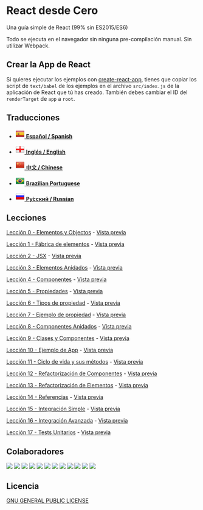 # React desde Cero

Una guía simple de React (99% sin ES2015/ES6)

Todo se ejecuta en el navegador sin ninguna pre-compilación manual.
Sin utilizar Webpack.

## Crear la App de React

Si quieres ejecutar los ejemplos con [create-react-app](https://github.com/facebook/create-react-app), tienes que copiar los script de `text/babel` de los ejemplos en el archivo `src/index.js` de la aplicación de React que tú has creado. También debes cambiar el ID del `renderTarget` de `app` a `root`.

## Traducciones

- [![Spain](https://raw.githubusercontent.com/gosquared/flags/master/flags/flags/shiny/24/Spain.png) **Español / Spanish**](https://github.com/sejas/react-desde-cero)

- [![inglés](https://raw.githubusercontent.com/gosquared/flags/master/flags/flags/shiny/24/England.png) **Inglés / English**](https://github.com/kay-is/react-from-zero)

- [![china](https://raw.githubusercontent.com/gosquared/flags/master/flags/flags/shiny/24/China.png) **中文 / Chinese**](https://github.com/chinanf-boy/react-from-zero)

- [![brazil](https://raw.githubusercontent.com/gosquared/flags/master/flags/flags/shiny/24/Brazil.png) **Brazilian Portuguese**](https://github.com/andre-motta/react-from-zero)

- [![Russia](https://raw.githubusercontent.com/gosquared/flags/master/flags/flags/shiny/24/Russia.png) **Ру́сский / Russian**](https://github.com/lex111/react-from-zero)

## Lecciones

[Lección 0 - Elementos y Objectos](https://github.com/sejas/react-desde-cero/blob/master/00-object-elements.html) -
[Vista previa](https://cdn.rawgit.com/sejas/react-desde-cero/master/00-object-elements.html)

[Lección 1 - Fábrica de elementos](https://github.com/sejas/react-desde-cero/blob/master/01-element-factory.html) -
[Vista previa](https://cdn.rawgit.com/sejas/react-desde-cero/master/01-element-factory.html)

[Lección 2 - JSX](https://github.com/sejas/react-desde-cero/blob/master/02-jsx.html) -
[Vista previa](https://cdn.rawgit.com/sejas/react-desde-cero/master/02-jsx.html)

[Lección 3 - Elementos Anidados](https://github.com/sejas/react-desde-cero/blob/master/03-nested-elements.html) -
[Vista previa](https://cdn.rawgit.com/sejas/react-desde-cero/master/03-nested-elements.html)

[Lección 4 - Componentes](https://github.com/sejas/react-desde-cero/blob/master/04-components.html) -
[Vista previa](https://cdn.rawgit.com/sejas/react-desde-cero/master/04-components.html)

[Lección 5 - Propiedades](https://github.com/sejas/react-desde-cero/blob/master/05-properties.html) -
[Vista previa](https://cdn.rawgit.com/sejas/react-desde-cero/master/05-properties.html)

[Lección 6 - Tipos de propiedad](https://github.com/sejas/react-desde-cero/blob/master/06-property-types.html) -
[Vista previa](https://cdn.rawgit.com/sejas/react-desde-cero/master/06-property-types.html)

[Lección 7 - Ejemplo de propiedad](https://github.com/sejas/react-desde-cero/blob/master/07-property-example.html) -
[Vista previa](https://cdn.rawgit.com/sejas/react-desde-cero/master/07-property-example.html)

[Lección 8 - Componentes Anidados](https://github.com/sejas/react-desde-cero/blob/master/08-nested-components.html) -
[Vista previa](https://cdn.rawgit.com/sejas/react-desde-cero/master/08-nested-components.html)

[Lección 9 - Clases y Componentes](https://github.com/sejas/react-desde-cero/blob/master/09-component-classes.html) -
[Vista previa](https://cdn.rawgit.com/sejas/react-desde-cero/master/09-component-classes.html)

[Lección 10 - Ejemplo de App](https://github.com/sejas/react-desde-cero/blob/master/10-example-app.html) -
[Vista previa](https://cdn.rawgit.com/sejas/react-desde-cero/master/10-example-app.html)

[Lección 11 - Ciclo de vida y sus métodos](https://github.com/sejas/react-desde-cero/blob/master/11-lifecycle-methods.html) -
[Vista previa](https://cdn.rawgit.com/sejas/react-desde-cero/master/11-lifecycle-methods.html)

[Lección 12 - Refactorización de Componentes](https://github.com/sejas/react-desde-cero/blob/master/12-component-refactor.html) -
[Vista previa](https://cdn.rawgit.com/sejas/react-desde-cero/master/12-component-refactor.html)

[Lección 13 - Refactorización de Elementos](https://github.com/sejas/react-desde-cero/blob/master/13-element-refactor.html) -
[Vista previa](https://cdn.rawgit.com/sejas/react-desde-cero/master/13-element-refactor.html)

[Lección 14 - Referencias](https://github.com/sejas/react-desde-cero/blob/master/14-references.html) -
[Vista previa](https://cdn.rawgit.com/sejas/react-desde-cero/master/14-references.html)

[Lección 15 - Integración Simple](https://github.com/sejas/react-desde-cero/blob/master/15-simple-integration.html) -
[Vista previa](https://cdn.rawgit.com/sejas/react-desde-cero/master/15-simple-integration.html)

[Lección 16 - Integración Avanzada](https://github.com/sejas/react-desde-cero/blob/master/16-advanced-integration.html) -
[Vista previa](https://cdn.rawgit.com/sejas/react-desde-cero/master/16-advanced-integration.html)

[Lección 17 - Tests Unitarios](https://github.com/sejas/react-desde-cero/blob/master/17-unit-testing.html) -
[Vista previa](https://cdn.rawgit.com/sejas/react-desde-cero/master/17-unit-testing.html)


## Colaboradores
[![](https://avatars0.githubusercontent.com/u/6407677?s=60&v=4)](https://github.com/kay-is)
[![](https://avatars2.githubusercontent.com/u/779993?s=60&v=4)](https://github.es)
[![](https://avatars2.githubusercontent.com/u/32717?s=60&v=4)](https://github.com/kant)
[![](https://avatars3.githubusercontent.com/u/4408379?s=60&v=4)](https://github.com/lex111)
[![](https://avatars2.githubusercontent.com/u/9661806?s=60&v=4)](https://github.com/nem035)
[![](https://avatars2.githubusercontent.com/u/468153?s=60&v=4)](https://github.com/jordanbtucker)
[![](https://avatars1.githubusercontent.com/u/940439?s=60&v=4)](https://github.com/BrianODell)
[![](https://avatars3.githubusercontent.com/u/26270612?s=60&v=4)](https://github.com/alexpanchuk)
[![](https://avatars3.githubusercontent.com/u/909696?s=60&v=4)](https://github.com/jamiemccrindle)
[![](https://avatars3.githubusercontent.com/u/780408?s=60&v=4)](https://github.com/rtsao)
[![](https://avatars2.githubusercontent.com/u/9947422?s=60&v=4)](https://github.com/TejasQ)
[![](https://avatars1.githubusercontent.com/u/456176?s=60&v=4)](https://github.com/durkode)


## Licencia
[GNU GENERAL PUBLIC LICENSE](LICENSE)
